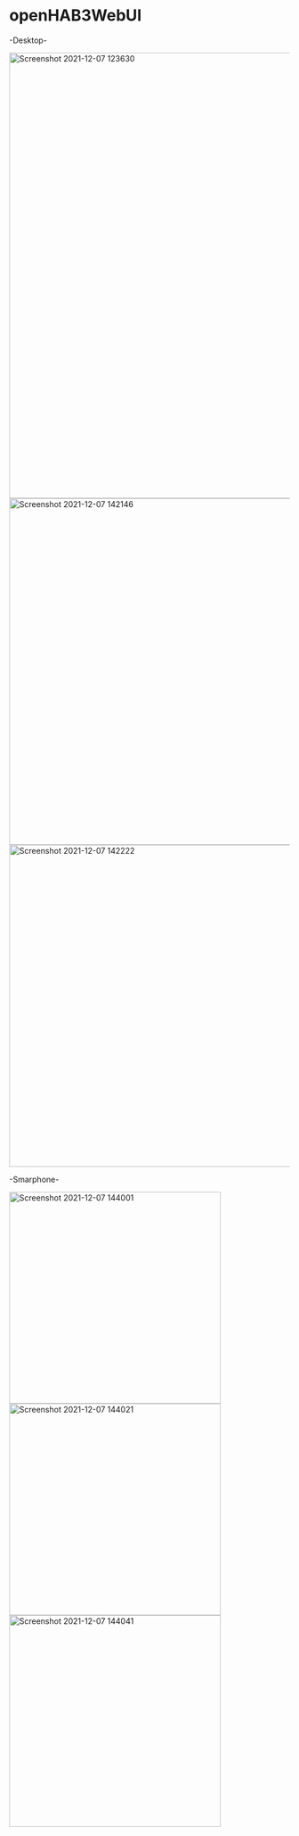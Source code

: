 # openHAB3WebUI
-Desktop-

<img width="800" alt="Screenshot 2021-12-07 123630" src="https://user-images.githubusercontent.com/73241309/145036548-1bef3653-e59c-413f-bbd8-bf48fde1dade.png">
<img width="622" alt="Screenshot 2021-12-07 142146" src="https://user-images.githubusercontent.com/73241309/145036855-f8a7833c-ed32-4c41-938a-13906fd6e0ce.png">
<img width="578" alt="Screenshot 2021-12-07 142222" src="https://user-images.githubusercontent.com/73241309/145036866-4210997c-9cb5-40f7-8f59-979d0f317c9b.png">

-Smarphone-

<img width="380" alt="Screenshot 2021-12-07 144001" src="https://user-images.githubusercontent.com/73241309/145039689-e7e437a8-f9da-44f1-86c0-4d96cc280759.png">
<img width="380" alt="Screenshot 2021-12-07 144021" src="https://user-images.githubusercontent.com/73241309/145039702-b6d068a0-aae9-4a46-a07d-74e895d1e1c6.png">
<img width="380" alt="Screenshot 2021-12-07 144041" src="https://user-images.githubusercontent.com/73241309/145039711-1bcaa5a2-542c-42d2-98bb-5cc32fb61dad.png">
